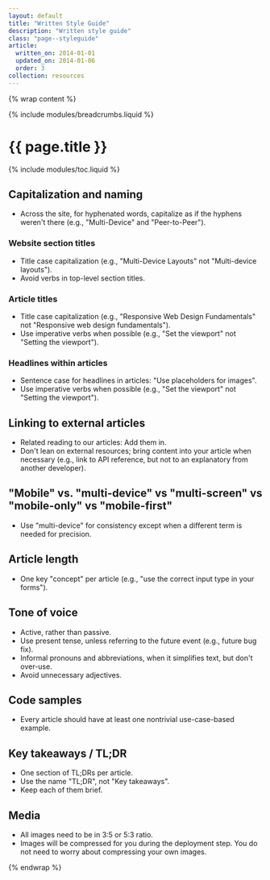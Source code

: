 ```yaml
---
layout: default
title: "Written Style Guide"
description: "Written style guide"
class: "page--styleguide"
article:
  written_on: 2014-01-01
  updated_on: 2014-01-06
  order: 3
collection: resources
---
```


{% wrap content %}

{% include modules/breadcrumbs.liquid %}

# {{ page.title }}

{% include modules/toc.liquid %}


## Capitalization and naming
  * Across the site, for hyphenated words, capitalize as if the hyphens weren't there (e.g., "Multi-Device" and "Peer-to-Peer").

### Website section titles
  * Title case capitalization (e.g., "Multi-Device Layouts" not "Multi-device layouts").
  * Avoid verbs in top-level section titles.

### Article titles
  * Title case capitalization (e.g., "Responsive Web Design Fundamentals" not "Responsive web design fundamentals").
  * Use imperative verbs when possible (e.g., "Set the viewport" not "Setting the viewport").

### Headlines within articles
  * Sentence case for headlines in articles: "Use placeholders for images".
  * Use imperative verbs when possible (e.g., "Set the viewport" not "Setting the viewport").

## Linking to external articles
  * Related reading to our articles: Add them in.
  * Don't lean on external resources; bring content into your article when necessary (e.g., link to API reference, but not to an explanatory from another developer).

## "Mobile" vs. "multi-device" vs "multi-screen" vs "mobile-only" vs "mobile-first"
  * Use "multi-device" for consistency except when a different term is needed for precision.

## Article length
  * One key "concept" per article (e.g., "use the correct input type in your forms").

## Tone of voice
  * Active, rather than passive.
  * Use present tense, unless referring to the future event (e.g., future bug fix).
  * Informal pronouns and abbreviations, when it simplifies text, but don't over-use.
  * Avoid unnecessary adjectives.

## Code samples
  * Every article should have at least one nontrivial use-case-based example.

## Key takeaways / TL;DR
  * One section of TL;DRs per article.
  * Use the name "TL;DR", not "Key takeaways".
  * Keep each of them brief.

## Media
  * All images need to be in 3:5 or 5:3 ratio.
  * Images will be compressed for you during the deployment step. You do not need to worry about compressing your own images.

{% endwrap %}
